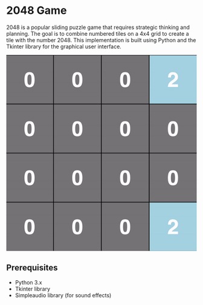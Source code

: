 # 2048 Game

2048 is a popular sliding puzzle game that requires strategic thinking and planning. The goal is to combine numbered tiles on a 4x4 grid to create a tile with the number 2048. This implementation is built using Python and the Tkinter library for the graphical user interface.

![2048 Game Screenshot](demo.gif)

## Prerequisites

- Python 3.x
- Tkinter library
- Simpleaudio library (for sound effects)
